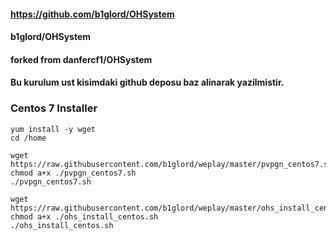 #### https://github.com/b1glord/OHSystem
#### b1glord/OHSystem
#### forked from danfercf1/OHSystem

#### Bu kurulum ust kisimdaki github deposu baz alinarak yazilmistir.

### Centos 7 Installer

```
yum install -y wget
cd /home

wget https://raw.githubusercontent.com/b1glord/weplay/master/pvpgn_centos7.sh
chmod a+x ./pvpgn_centos7.sh
./pvpgn_centos7.sh

wget https://raw.githubusercontent.com/b1glord/weplay/master/ohs_install_centos.sh
chmod a+x ./ohs_install_centos.sh
./ohs_install_centos.sh
```
